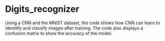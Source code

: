 # Digits_recognizer
Using a CNN and the MNIST dataset, the code shows how CNN can learn to identitfy and classify images after training.
The code also displays a confusion matrix to show the accuracy of the model.
